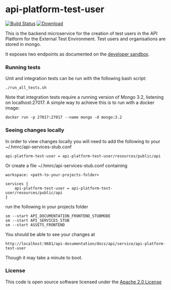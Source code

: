 # api-platform-test-user

[![Build Status](https://travis-ci.org/hmrc/api-platform-test-user.svg)](https://travis-ci.org/hmrc/api-platform-test-user) [ ![Download](https://api.bintray.com/packages/hmrc/releases/api-platform-test-user/images/download.svg) ](https://bintray.com/hmrc/releases/api-platform-test-user/_latestVersion)

This is the backend microservice for the creation of test users in the API Platform for the External Test Environment.
Test users and organisations are stored in mongo.

It exposes two endpoints as documented on the [developer sandbox]().

### Running tests

Unit and integration tests can be run with the following bash script:

    ./run_all_tests.sh

Note that integration tests require a running version of Mongo 3.2, listening on localhost:27017. A simple way to achieve this
is to run with a docker image:

    docker run -p 27017:27017 --name mongo -d mongo:3.2

### Seeing changes locally

In order to view changes locally you will need to add the following to your ~/.hmrc/api-services-stub.conf

```api-platform-test-user = api-platform-test-user/resources/public/api```

Or create a file ~/.hmrc/api-services-stub.conf containing 
~~~
workspace: <path-to-your-projects-folder>

services {
    api-platform-test-user = api-platform-test-user/resources/public/api
}
~~~

run the following in your projects folder
~~~
sm --start API_DOCUMENTATION_FRONTEND_STUBMODE
sm --start API_SERVICES_STUB
sm --start ASSETS_FRONTEND
~~~

You should be able to see your changes at

```http://localhost:9681/api-documentation/docs/api/service/api-platform-test-user```

Though it may take a minute to boot.

### License

This code is open source software licensed under the [Apache 2.0 License]("http://www.apache.org/licenses/LICENSE-2.0.html")

